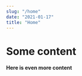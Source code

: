 ```yaml
---
slug: "/home"
date: "2021-01-17"
title: "Home"
---
```


# Some content

#### Here is even more content
